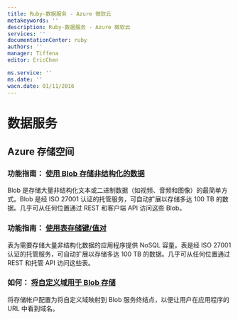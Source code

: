 ```yaml
---
title: Ruby-数据服务 - Azure 微软云
metakeywords: ''
description: Ruby-数据服务 - Azure 微软云
services: ''
documentationCenter: ruby
authors: ''
manager: Tiffena
editor: EricChen

ms.service: ''
ms.date: ''
wacn.date: 01/11/2016
---
```


<h1 id="menu-ruby-data">数据服务</h1>
<h2 id="header-0">Azure 存储空间</h2>
<h3>功能指南： <a href="../../articles/storage/storage-ruby-how-to-use-blob-storage.md">使用 Blob 存储非结构化的数据</a></h3>
<p>Blob 是存储大量非结构化文本或二进制数据（如视频、音频和图像）的最简单方式。Blob 是经 ISO 27001 认证的托管服务，可自动扩展以存储多达 100 TB 的数据。几乎可从任何位置通过 REST 和客户端 API 访问这些 Blob。</p>
<h3>功能指南： <a href="../../articles/storage/storage-ruby-how-to-use-table-storage.md">使用表存储键/值对</a></h3>
<p>表为需要存储大量非结构化数据的应用程序提供 NoSQL 容量。表是经 ISO 27001 认证的托管服务，可自动扩展以存储多达 100 TB 的数据。几乎可从任何位置通过 REST 和托管 API 访问这些表。</p>
<h3>如何： <a href="../../articles/storage/storage-custom-domain-name.md">将自定义域用于 Blob 存储</a></h3>
<p>将存储帐户配置为将自定义域映射到 Blob 服务终结点，以便让用户在应用程序的 URL 中看到域名。</p>
<!--<h2 id="header-1">基础</h2>
<h3>指南： <a href="/documentation/articles/fundamentals-data-management-business-analytics/">数据管理和业务分析</a></h3>
<p>了解 Azure 中可帮助您使用关系和非关系数据的技术。</p>-->